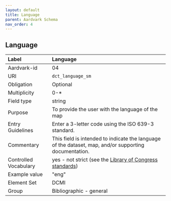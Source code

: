 ```yaml
---
layout: default
title: Language
parent: Aardvark Schema
nav_order: 4
---
```


## Language

| Label                 | Language                |
|:----------------------|:------------------------|
| Aardvark-id           | 04                      |
| URI                   | `dct_language_sm`       |
| Obligation            | Optional                |
| Multiplicity          | 0-\*                    |
| Field type            | string                  |
| Purpose               | To provide the user with the language of the map |
| Entry Guidelines      | Enter a 3-letter code using the ISO 639-3 standard. |
| Commentary            | This field is intended to indicate the language of the dataset, map, and/or supporting documentation. |
| Controlled Vocabulary | yes - not strict (see the [Library of Congress standards](https://www.loc.gov/standards/iso639-2/php/code_list.php)) |
| Example value         | "eng"                   |
| Element Set           | DCMI                    |
| Group                 | Bibliographic - general |
